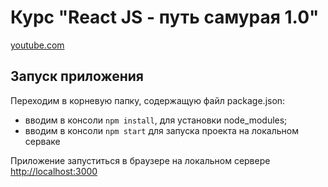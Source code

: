 # Курс "React JS - путь самурая 1.0"

[youtube.com](https://www.youtube.com/playlist?list=PLcvhF2Wqh7DNVy1OCUpG3i5lyxyBWhGZ8)

## Запуск приложения 

Переходим в корневую папку, содержащую файл package.json: 
* вводим в консоли `npm install`, для установки node_modules;
* вводим в консоли `npm start` для запуска проекта на локальном серваке

Приложение запуститься в браузере на локальном сервере [http://localhost:3000](http://localhost:3000)